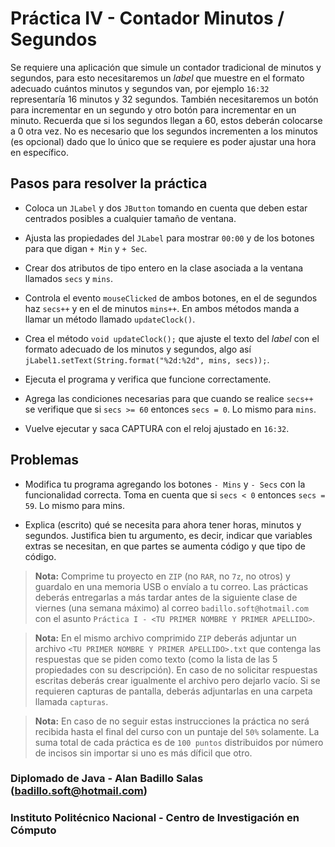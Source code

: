# Práctica IV - Contador Minutos / Segundos

Se requiere una aplicación que simule un contador tradicional de minutos y segundos, para esto necesitaremos un _label_ que muestre en el formato adecuado cuántos minutos y segundos van, por ejemplo `16:32` representaría 16 minutos y 32 segundos. También necesitaremos un botón para incrementar en un segundo y otro botón para incrementar en un minuto. Recuerda que si los segundos llegan a 60, estos deberán colocarse a 0 otra vez. No es necesario que los segundos incrementen a los minutos (es opcional) dado que lo único que se requiere es poder ajustar una hora en específico.

## Pasos para resolver la práctica

* Coloca un `JLabel` y dos `JButton` tomando en cuenta que deben estar centrados posibles a cualquier tamaño de ventana.

* Ajusta las propiedades del `JLabel` para mostrar `00:00` y de los botones para que digan `+ Min` y `+ Sec`.

* Crear dos atributos de tipo entero en la clase asociada a la ventana llamados `secs` y `mins`.

* Controla el evento `mouseClicked` de ambos botones, en el de segundos haz `secs++` y en el de minutos `mins++`. En ambos métodos manda a llamar un método llamado `updateClock()`.

* Crea el método `void updateClock();` que ajuste el texto del _label_ con el formato adecuado de los minutos y segundos, algo así `jLabel1.setText(String.format("%2d:%2d", mins, secs));`.

* Ejecuta el programa y verifica que funcione correctamente.

* Agrega las condiciones necesarias para que cuando se realice `secs++` se verifique que si `secs >= 60` entonces `secs = 0`. Lo mismo para `mins`.

* Vuelve ejecutar y saca CAPTURA con el reloj ajustado en `16:32`.

## Problemas

* Modifica tu programa agregando los botones `- Mins` y `- Secs` con la funcionalidad correcta. Toma en cuenta que si `secs < 0` entonces `secs = 59`. Lo mismo para mins.

* Explica (escrito) qué se necesita para ahora tener horas, minutos y segundos. Justifica bien tu argumento, es decir, indicar que variables extras se necesitan, en que partes se aumenta código y que tipo de código.

> __Nota:__ Comprime tu proyecto en `ZIP` (no `RAR`, no `7z`, no otros) y guardalo en una memoria USB o envíalo a tu correo. Las prácticas deberás entregarlas a más tardar antes de la siguiente clase de viernes (una semana máximo) al correo `badillo.soft@hotmail.com` con el asunto `Práctica I - <TU PRIMER NOMBRE Y PRIMER APELLIDO>`.

> __Nota:__ En el mismo archivo comprimido `ZIP` deberás adjuntar un archivo `<TU PRIMER NOMBRE Y PRIMER APELLIDO>.txt` que contenga las respuestas que se piden como texto (como la lista de las 5 propiedades con su descripción). En caso de no solicitar respuestas escritas deberás crear igualmente el archivo pero dejarlo vacío. Si se requieren capturas de pantalla, deberás adjuntarlas en una carpeta llamada `capturas`.

> __Nota:__ En caso de no seguir estas instrucciones la práctica no será recibida hasta el final del curso con un puntaje del `50%` solamente. La suma total de cada práctica es de `100 puntos` distribuidos por número de incisos sin importar si uno es más díficil que otro.

### Diplomado de Java - Alan Badillo Salas (badillo.soft@hotmail.com)

### Instituto Politécnico Nacional - Centro de Investigación en Cómputo